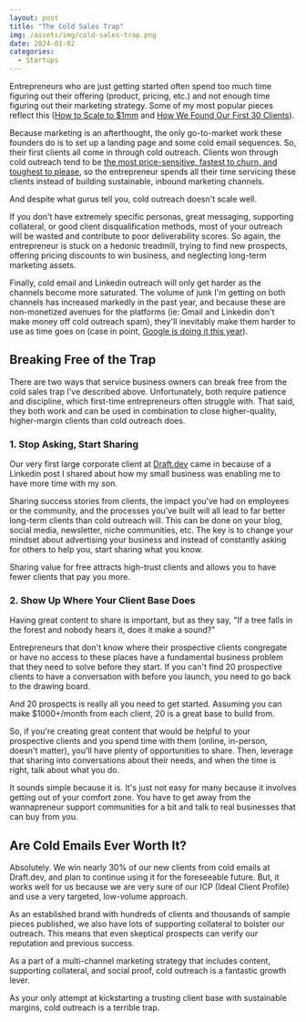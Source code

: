 ```yaml
---
layout: post
title: "The Cold Sales Trap"
img: /assets/img/cold-sales-trap.png
date: 2024-01-02
categories:
  - Startups
---
```


Entrepreneurs who are just getting started often spend too much time figuring out their offering (product, pricing, etc.) and not enough time figuring out their marketing strategy. Some of my most popular pieces reflect this ([How to Scale to $1mm](https://www.karllhughes.com/posts/1million) and [How We Found Our First 30 Clients](https://www.karllhughes.com/posts/journey-to-30)).

Because marketing is an afterthought, the only go-to-market work these founders do is to set up a landing page and some cold email sequences. So, their first clients all come in through cold outreach. Clients won through cold outreach tend to be [the most price-sensitive, fastest to churn, and toughest to please](https://georgekao.medium.com/the-trouble-with-cold-outreach-4cc926542cbf), so the entrepreneur spends all their time servicing these clients instead of building sustainable, inbound marketing channels.

And despite what gurus tell you, cold outreach doesn't scale well.

If you don't have extremely specific personas, great messaging, supporting collateral, or good client disqualification methods, most of your outreach will be wasted and contribute to poor deliverability scores. So again, the entrepreneur is stuck on a hedonic treadmill, trying to find new prospects, offering pricing discounts to win business, and neglecting long-term marketing assets.

Finally, cold email and Linkedin outreach will only get harder as the channels become more saturated. The volume of junk I'm getting on both channels has increased markedly in the past year, and because these are non-monetized avenues for the platforms (ie: Gmail and Linkedin don't make money off cold outreach spam), they'll inevitably make them harder to use as time goes on (case in point, [Google is doing it this year](https://www.oneshot.ai/blog/end-of-cold-email)).

## Breaking Free of the Trap

There are two ways that service business owners can break free from the cold sales trap I've described above. Unfortunately, both require patience and discipline, which first-time entrepreneurs often struggle with. That said, they both work and can be used in combination to close higher-quality, higher-margin clients than cold outreach does.

### 1. Stop Asking, Start Sharing
Our very first large corporate client at [Draft.dev](https://draft.dev/) came in because of a Linkedin post I shared about how my small business was enabling me to have more time with my son.

Sharing success stories from clients, the impact you've had on employees or the community, and the processes you've built will all lead to far better long-term clients than cold outreach will. This can be done on your blog, social media, newsletter, niche communities, etc. The key is to change your mindset about advertising your business and instead of constantly asking for others to help you, start sharing what you know.

Sharing value for free attracts high-trust clients and allows you to have fewer clients that pay you more.

### 2. Show Up Where Your Client Base Does
Having great content to share is important, but as they say, "If a tree falls in the forest and nobody hears it, does it make a sound?"

Entrepreneurs that don't know where their prospective clients congregate or have no access to these places have a fundamental business problem that they need to solve before they start. If you can't find 20 prospective clients to have a conversation with before you launch, you need to go back to the drawing board.

And 20 prospects is really all you need to get started. Assuming you can make $1000+/month from each client, 20 is a great base to build from.

So, if you're creating great content that would be helpful to your prospective clients and you spend time with them (online, in-person, doesn't matter), you'll have plenty of opportunities to share. Then, leverage that sharing into conversations about their needs, and when the time is right, talk about what you do.

It sounds simple because it is. It's just not easy for many because it involves getting out of your comfort zone. You have to get away from the wannapreneur support communities for a bit and talk to real businesses that can buy from you.

## Are Cold Emails Ever Worth It?

Absolutely. We win nearly 30% of our new clients from cold emails at Draft.dev, and plan to continue using it for the foreseeable future. But, it works well for us because we are very sure of our ICP (Ideal Client Profile) and use a very targeted, low-volume approach.

As an established brand with hundreds of clients and thousands of sample pieces published, we also have lots of supporting collateral to bolster our outreach. This means that even skeptical prospects can verify our reputation and previous success.

As a part of a multi-channel marketing strategy that includes content, supporting collateral, and social proof, cold outreach is a fantastic growth lever.

As your only attempt at kickstarting a trusting client base with sustainable margins, cold outreach is a terrible trap.
